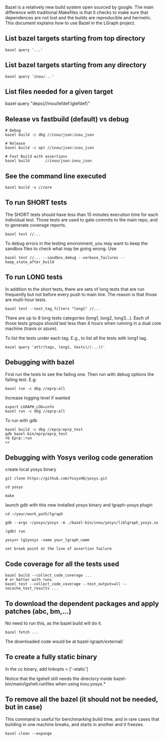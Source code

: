 
Bazel is a relatively new build system open sourced by google. The main difference
with traditional Makefiles is that it checks to make sure that dependences are not
lost and the builds are reproducible and hermetic. This document explains how
to use Bazel in the LGraph project.

## List bazel targets starting from top directory

    bazel query '...'

## List bazel targets starting from any directory

    bazel query 'inou/...'

## List files needed for a given target

   bazel query "deps(//inou/lefdef:lglefdef)"

## Release vs fastbuild (default) vs debug

    # Debug
    bazel build -c dbg //inou/json:inou_json

    # Release
    bazel build -c opt //inou/json:inou_json

    # Fast Build with assertions
    bazel build       //inou/json:inou_json

## See the command line executed

    bazel build -s //core

## To run SHORT tests

The SHORT tests should have less than 15 minutes execution time for each
individual test. Those tests are used to gate commits to the main repo,
and to generate coverage reports.

    bazel test //...

To debug errors in the testing environment, you may want to keep the sandbox
files to check what may be going wrong. Use:

    bazel test //... --sandbox_debug --verbose_failures --keep_state_after_build

## To run LONG tests

In addition to the short tests, there are sets of long tests that are run frequently
but not before every push to main line. The reason is that those are multi-hour
tests.

    bazel test --test_tag_filters "long1" //...

There are up to 8 long tests categories (long1, long2, long3...). Each of those
tests groups should last less than 4 hours when running in a dual core machine
(travis or azure).

To list the tests under each tag. E.g., to list all the tests with long1 tag.

    bazel query 'attr(tags, long1, tests(//...))'

## Debugging with bazel

First run the tests to see the failing one. Then run with debug options
the failing test. E.g:

    bazel run -c dbg //eprp:all

Increase logging level if wanted

    export LGRAPH_LOG=info
    bazel run -c dbg //eprp:all

To run with gdb

    bazel build -c dbg //eprp:eprp_test
    gdb bazel-bin/eprp/eprp_test
    >b Eprp::run
    >r

## Debugging with Yosys verilog code generation

create local yosys binary 
    
    git clone https://github.com/YosysHQ/yosys.git

    cd yosys

    make 

launch gdb with this new installed yosys binary and lgraph-yosys plugin

    cd ~/your/work_path/lgraph
    
    gdb --args ~/yosys/yosys -m ./bazel-bin/inou/yosys/liblgraph_yosys.so

    (gdb) run

    yosys> lg2yosys -name your_lgraph_name

    set break point at the line of assertion failure 

## Code coverage for all the tests used

    bazel build --collect_code_coverage ...
    # or better with runs
    bazel test --collect_code_coverage --test_output=all --nocache_test_results ...

## To download the dependent packages and apply patches (abc, bm,...)

No need to run this, as the bazel build will do it.

    bazel fetch ...

The downloaded code would be at bazel-lgraph/external/

## To create a fully static binary

In the cc binary, add linkopts = ['-static']

Notice that the lgshell still needs the directory inside
bazel-bin/main/lgshell.runfiles when using inou.yosys.\*

## To remove all the bazel (it should not be needed, but in case)

This command is useful for benchmarking build time, and in rare cases that
building in one machine breaks, and starts in another and it freezes.

    bazel clean --expunge

